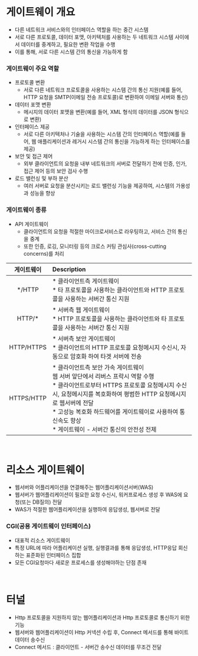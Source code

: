 # 게이트웨이 개요
* 다른 네트워크 서비스와의 인터페이스 역할을 하는 중간 시스템
* 서로 다른 프로토콜, 데이터 포맷, 아키텍처를 사용하는 두 네트워크 시스템 사이에서 데이터를 중계하고, 필요한 변환 작업을 수행
* 이를 통해, 서로 다른 시스템 간의 통신을 가능하게 함

### 게이트웨이 주요 역할
* 프로토콜 변환
  * 서로 다른 네트워크 프로토콜을 사용하는 시스템 간의 통신 지원(예를 들어, HTTP 요청을 SMTP(이메일 전송 프로토콜)로 변환하여 이메일 서버와 통신)
* 데이터 포맷 변환
  * 메시지의 데이터 포맷을 변환(예를 들어, XML 형식의 데이터를 JSON 형식으로 변환)
* 인터페이스 제공
  * 서로 다른 아키텍처나 기술을 사용하는 시스템 간의 인터페이스 역할(예를 들어, 웹 애플리케이션과 레거시 시스템 간의 통신을 가능하게 하는 인터페이스를 제공)
* 보안 및 접근 제어
  * 외부 클라이언트의 요청을 내부 네트워크의 서버로 전달하기 전에 인증, 인가, 접근 제어 등의 보안 검사 수행
* 로드 밸런싱 및 부하 분산
  * 여러 서버로 요청을 분산시키는 로드 밸런싱 기능을 제공하여, 시스템의 가용성과 성능을 향상

### 게이트웨이 종류
* API 게이트웨이
  * 클라이언트의 요청을 적절한 마이크로서비스로 라우팅하고, 서비스 간의 통신을 중계
  * 또한 인증, 로깅, 모니터링 등의 크로스 커팅 관심사(cross-cutting concerns)를 처리

|게이트웨이|Description|
|:---:|:---------|
|*/HTTP|* 클라이언트측 게이트웨이<br>* 타 프로토콜을 사용하는 클라이언트와 HTTP 프로토콜을 사용하는 서버간 통신 지원|
|HTTP/*|* 서버측 웹 게이트웨이<br>* HTTP 프로토콜을 사용하는 클라이언트와 타 프로토콜을 사용하는 서버간 통신 지원|
|HTTP/HTTPS|* 서버측 보안 게이트웨이<br>* 클라이언트의 HTTP 프로토콜 요청메시지 수신시, 자동으로 암호화 하여 타겟 서버에 전송|
|HTTPS/HTTP|* 클라이언트측 보안 가속 게이트웨이<br>웹 서버 앞단에서 리버스 프락시 역할 수행<br>* 클라이언트로부터 HTTPS 프로토콜 요청메시지 수신시, 요청메시지를 복호화하여 평범한 HTTP 요청메시지로 웹서버에 전달<br>* 고성능 복호화 하드웨어를 게이트웨이로 사용하여 통신속도 향상<br>* 게이트웨이 - 서버간 통신의 안전성 전제|

<br>

# 리소스 게이트웨이
* 웹서버와 어플리케이션을 연결해주는 웹어플리케이션서버(WAS)
* 웹서버가 웹어플리케이션이 필요한 요청 수신시, 워커프로세스 생성 후 WAS에 요청(또는 DB질의) 전달
* WAS가 적절한 웹어플리케이션을 실행하여 응답생성, 웹서버로 전달

### CGI(공용 게이트웨이 인터페이스)
* 대표적 리소스 게이트웨이
* 특정 URL에 따라 어플리케이션 실행, 실행결과를 통해 응답생성, HTTP응답 회신하는 표준화된 인터페이스 집합
* 모든 CGI요청마다 새로운 프로세스를 생성해야하는 단점 존재

<br>

# 터널
* Http 프로토콜을 지원하지 않는 웹어플리케이션과 Http 프로토콜로 통신하기 위한 기능
* 웹서버와 웹어플리케이션이 Http 커넥션 수립 후, Connect 메서드를 통해 바이트데이터 송수신
* Connect 메서드 : 클라이언트 - 서버간 송수신 데이터를 무조건 전달
